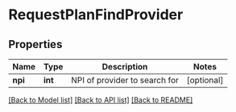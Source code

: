 # RequestPlanFindProvider

## Properties
Name | Type | Description | Notes
------------ | ------------- | ------------- | -------------
**npi** | **int** | NPI of provider to search for | [optional] 

[[Back to Model list]](../README.md#documentation-for-models) [[Back to API list]](../README.md#documentation-for-api-endpoints) [[Back to README]](../README.md)



